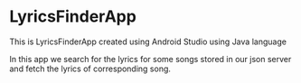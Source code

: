 # LyricsFinderApp
This is LyricsFinderApp created using Android Studio using Java language


In this app we search for the lyrics for some songs stored in our json server and fetch the lyrics of corresponding song.
